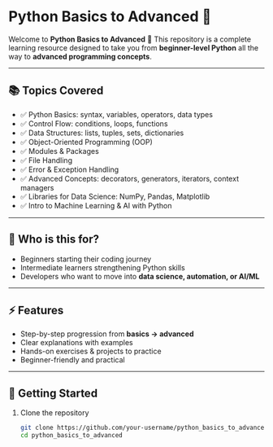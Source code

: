 # Python Basics to Advanced 🚀

Welcome to **Python Basics to Advanced** 🎉
This repository is a complete learning resource designed to take you from **beginner-level Python** all the way to **advanced programming concepts**.

---

## 📚 Topics Covered

- ✅ Python Basics: syntax, variables, operators, data types
- ✅ Control Flow: conditions, loops, functions
- ✅ Data Structures: lists, tuples, sets, dictionaries
- ✅ Object-Oriented Programming (OOP)
- ✅ Modules & Packages
- ✅ File Handling
- ✅ Error & Exception Handling
- ✅ Advanced Concepts: decorators, generators, iterators, context managers
- ✅ Libraries for Data Science: NumPy, Pandas, Matplotlib
- ✅ Intro to Machine Learning & AI with Python

---

## 🎯 Who is this for?

- Beginners starting their coding journey
- Intermediate learners strengthening Python skills
- Developers who want to move into **data science, automation, or AI/ML**

---

## ⚡ Features

- Step-by-step progression from **basics → advanced**
- Clear explanations with examples
- Hands-on exercises & projects to practice
- Beginner-friendly and practical

---

## 🚀 Getting Started

1. Clone the repository
   ```bash
   git clone https://github.com/your-username/python_basics_to_advanced.git
   cd python_basics_to_advanced
   ```
